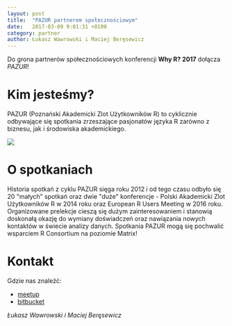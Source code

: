 ```yaml
---
layout: post
title:  "PAZUR partnerem społecznościowym"
date:   2017-03-09 9:01:31 +0100
category: partner
author: Łukasz Wawrowski i Maciej Beręsewicz
---
```


Do grona partnerów społecznościowych konferencji **Why R? 2017** dołącza *PAZUR*!

# Kim jesteśmy?

PAZUR (Poznański Akademicki Zlot Użytkowników R) to cyklicznie odbywające się spotkania zrzeszające pasjonatów języka R zarówno z biznesu, jak i środowiska akademickiego.

<img src="/blog/img/pazur.jpg">


# O spotkaniach

Historia spotkań z cyklu PAZUR sięga roku 2012 i od tego czasu odbyło się 20 "małych" spotkań oraz dwie "duże" konferencje - Polski Akademicki Zlot Użytkowników R w 2014 roku oraz European R Users Meeting w 2016 roku. Organizowane prelekcje cieszą się dużym zainteresowaniem i stanowią doskonałą okazję do wymiany doświadczeń oraz nawiązania nowych kontaktów w świecie analizy danych. Spotkania PAZUR mogą się pochwalić wsparciem R Consortium na poziomie Matrix!

# Kontakt

 Gdzie nas znaleźć:
 
* [meetup](https://www.meetup.com/Poznan-R-User-Group-PAZUR/)
* [bitbucket](https://bitbucket.org/BeresewiczM/pazur/src/)

*Łukasz Wawrowski i Maciej Beręsewicz*
